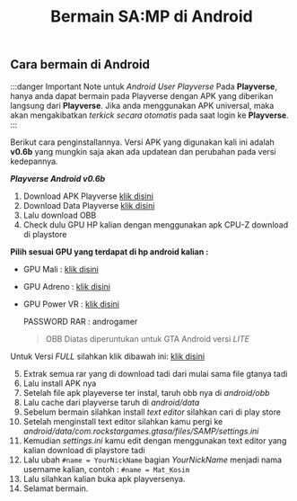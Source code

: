﻿---
id: bermain-samp-android
title: Bermain SA:MP di Android
custom_edit_url: https://github.com/play-verse/docs/edit/master/bermain-samp-android.md
description: Cara bermain SA:MP Playverse Virtual Roleplay Indonesia di Android
keywords:
  - samp
  - samp indo
  - samp roleplay
  - gta
  - san andreas multiplayer
image: https://i.ibb.co/RgTHBQs/Untitled.png
---

## Cara bermain di Android

:::danger Important Note untuk *Android User Playverse*
Pada **Playverse**, hanya anda dapat bermain pada Playverse dengan APK yang diberikan langsung dari **Playverse**. Jika anda menggunakan APK universal, maka akan mengakibatkan *terkick secara otomatis* pada saat login ke **Playverse**.
:::

Berikut cara penginstallannya.
Versi APK yang digunakan kali ini adalah **v0.6b** yang mungkin saja akan ada updatean dan perubahan pada versi kedepannya.

***Playverse Android v0.6b***

1. Download APK Playverse [klik disini](https://drive.google.com/file/d/1V5zpZ2FIXIKuFwWI37XXaN6YIjz-Ki9n/view)
2. Download Data Playverse [klik disini](https://drive.google.com/file/d/1rNQ5me8u61ZEb1CIhks1I52w8BA6d5oE/view)
3. Lalu download OBB
4. Check dulu GPU HP kalian dengan menggunakan apk CPU-Z download di playstore

**Pilih sesuai GPU yang terdapat di hp android kalian :**
 
- GPU Mali : [klik disini](https://drive.google.com/file/d/1P1VGA40JL5HYwDmcLkG4UqyYL--59Fwn/view ) 
- GPU Adreno : [klik disini](https://drive.google.com/file/d/1CF-d_hii0dUywZFNZaj5whWYK3uaF0Qd/view ) 
- GPU Power VR : [klik disini](https://drive.google.com/file/d/1c_PTsgWHPH5iwXQl-FFWqXnfJHvqFvmk/view ) 

  PASSWORD RAR : androgamer 

  > OBB Diatas diperuntukan untuk GTA Android versi *LITE*

Untuk Versi *FULL* silahkan klik dibawah ini: [klik disini](https://drive.google.com/open?id=1D77mOzlcHSAHCH_RzIftQ0nU0Kb_L4wY ) 

5. Extrak semua rar yang di download tadi dari mulai sama file gtanya tadi 
6. Lalu install APK nya 
7. Setelah file apk playeverse ter instal, taruh obb nya di *android/obb*
8. Lalu cache dari playverse taruh di *android/data*
9. Sebelum bermain silahkan install *text editor* silahkan cari di play store
10. Setelah menginstall text editor silahkan kamu pergi ke *android/data/com.rockstargames.gtasa/files/SAMP/settings.ini*
11. Kemudian *settings.ini* kamu edit dengan menggunakan text editor yang kalian download di playstore tadi
12. Lalu ubah `#name = YourNickName` bagian *YourNickName* menjadi nama username kalian, contoh : `#name = Mat_Kosim`
13. Lalu silahkan kalian buka apk playversenya.
14. Selamat bermain.
